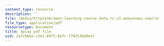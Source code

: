 ```yaml
---
content_type: resource
description: ''
file: /media/https%3A/open-learning-course-data-rc.s3.amazonaws.com/res-6-012-introduction-to-probability-spring-2018/2a7c66eec2e189f56e7cf702536d0ea7_363JQxFwLXg.pdf
file_type: application/pdf
resourcetype: Document
title: 3play pdf file
uid: 2a7c66ee-c2e1-89f5-6e7c-f702536d0ea7
---
```


